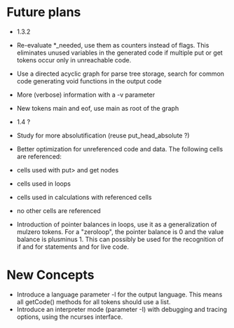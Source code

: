 Future plans
============

* 1.3.2
 * Re-evaluate \*\_needed, use them as counters instead of flags. This eliminates unused variables in the generated code if multiple put or get tokens occur only in unreachable code.
 * Use a directed acyclic graph for parse tree storage, search for common code generating void functions in the output code
 * More (verbose) information with a -v parameter
 * New tokens main and eof, use main as root of the graph

* 1.4 ?
 * Study for more absolutification (reuse put\_head\_absolute ?)
 * Better optimization for unreferenced code and data. The following cells are referenced:
  * cells used with put> and get nodes
   * cells used in loops
   * cells used in calculations with referenced cells
   * no other cells are referenced
 * Introduction of pointer balances in loops, use it as a generalization of mulzero tokens. For a \"zeroloop\", the pointer balance is 0 and the value balance is plusminus 1. This can possibly be used for the recognition of if and for statements and for live code.

New Concepts
============
* Introduce a language parameter -l for the output language. This means all getCode() methods for all tokens should use a list.
* Introduce an interpreter mode (parameter -I) with debugging and tracing options, using the ncurses interface.
	
